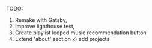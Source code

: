 
TODO: 
1) Remake with Gatsby, 
2) improve lighthouse test, 
3) Create playlist looped music recommendation button
4) Extend 'about' section
x) add projects
